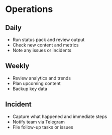 # Operations

## Daily
- Run status pack and review output
- Check new content and metrics
- Note any issues or incidents

## Weekly
- Review analytics and trends
- Plan upcoming content
- Backup key data

## Incident
- Capture what happened and immediate steps
- Notify team via Telegram
- File follow-up tasks or issues
